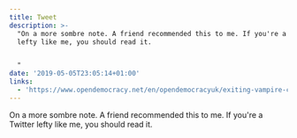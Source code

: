 ```yaml
---
title: Tweet
description: >-
  "On a more sombre note. A friend recommended this to me. If you're a Twitter
  lefty like me, you should read it. 


  "
date: '2019-05-05T23:05:14+01:00'
links:
  - 'https://www.opendemocracy.net/en/opendemocracyuk/exiting-vampire-castle/'
---
```

On a more sombre note. A friend recommended this to me. If you're a Twitter lefty like me, you should read it. 

